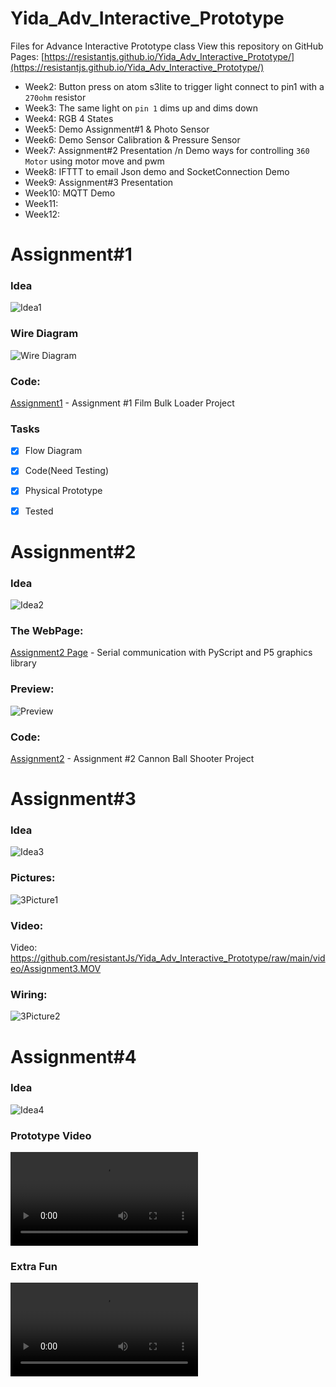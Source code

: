 # Yida_Adv_Interactive_Prototype
Files for Advance Interactive Prototype class
View this repository on GitHub Pages: [https://resistantjs.github.io/Yida_Adv_Interactive_Prototype/](https://resistantjs.github.io/Yida_Adv_Interactive_Prototype/)  

+ Week2: Button press on atom s3lite to trigger light connect to pin1 with a `270ohm` resistor
+ Week3: The same light on `pin 1` dims up and dims down
+ Week4: RGB 4 States
+ Week5: Demo Assignment#1 & Photo Sensor
+ Week6: Demo Sensor Calibration & Pressure Sensor
+ Week7: Assignment#2 Presentation /n Demo ways for controlling `360 Motor` using motor move and pwm
+ Week8: IFTTT to email Json demo and SocketConnection Demo 
+ Week9: Assignment#3 Presentation
+ Week10: MQTT Demo
+ Week11: 
+ Week12: 

# Assignment#1
### Idea
![Idea1](../main/img/Assignment1idea.jpg)

### Wire Diagram
![Wire Diagram](../main/img/Assignment1.jpg)

### Code:
[Assignment1](Assignment1/Assignment1_Complete.py) - Assignment #1 Film Bulk Loader Project

### Tasks
- [x] Flow Diagram
- [x] Code(Need Testing)
- [x] Physical Prototype
- [x] Tested



# Assignment#2
### Idea
![Idea2](../main/img/Assignment2idea.jpg)

### The WebPage:
[Assignment2 Page](https://resistantjs.github.io/Yida_Adv_Interactive_Prototype/Assignment2/p5_assignment2_website/) - Serial communication with PyScript and P5 graphics library

### Preview:
![Preview](../main/img/Assignment2.png)

### Code:
[Assignment2](Assignment2/Assignment2.py) - Assignment #2 Cannon Ball Shooter Project



# Assignment#3
### Idea
![Idea3](../main/img/Assignment3idea.jpg)

### Pictures:
![3Picture1](../main/img/Assignment3.JPG)

### Video:
Video:
https://github.com/resistantJs/Yida_Adv_Interactive_Prototype/raw/main/video/Assignment3.MOV

### Wiring:
![3Picture2](../main/img/Assignment3Wiring.JPG)



# Assignment#4
### Idea
![Idea4](../main/img/Assignment4idea.jpg)

### Prototype Video
![4Video1](../main/video/Assignment4.mp4)

### Extra Fun
![4Video2](../main/video/In_Class_Fun.mp4)




